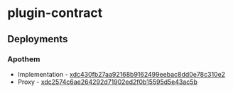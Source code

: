# plugin-contract

## Deployments

### Apothem

 - Implementation - [xdc430fb27aa92168b9162499eebac8dd0e78c310e2](https://explorer.apothem.network/addr/xdc430fb27aa92168b9162499eebac8dd0e78c310e2)
 - Proxy - [xdc2574c6ae264292d71902ed2f0b15595d5e43ac5b](https://explorer.apothem.network/addr/xdc2574c6ae264292d71902ed2f0b15595d5e43ac5b)